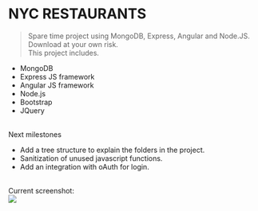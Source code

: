 # NYC RESTAURANTS

> Spare time project using MongoDB, Express, Angular and Node.JS. Download at your own risk.<br/>
This project includes.<br/>
<ul>
  <li>MongoDB</li>
  <li>Express JS framework</li>
  <li>Angular JS framework</li>
  <li>Node.js</li>
  <li>Bootstrap</li>
  <li>JQuery</li>
</ul>

<br/>
Next milestones
<ul>
<li>Add a tree structure to explain the folders in the project.</li>
<li>Sanitization of unused javascript functions.</li>
<li>Add an integration with oAuth for login.</li>
</ul>
<br/>
Current screenshot:<br/>
<img src="https://raw.githubusercontent.com/agabardo/nyc_restaurants/master/screenshot.png">
